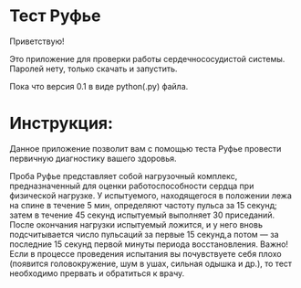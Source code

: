 # Тест Руфье
Приветствую!

Это приложение для проверки работы сердечнососудистой системы.
Паролей нету, только скачать и запустить.

Пока что версия 0.1 в виде python(.py) файла.

# Инструкция:

  Данное приложение позволит вам с помощью теста Руфье провести первичную диагностику вашего здоровья. 
  
  Проба Руфье представляет собой нагрузочный комплекс, предназначенный для оценки работоспособности сердца при физической нагрузке. У испытуемого, находящегося в положении лежа на спине в течение 5 мин, определяют частоту пульса за 15 секунд; затем в течение 45 секунд испытуемый выполняет 30 приседаний. После окончания нагрузки испытуемый ложится, и у него вновь подсчитывается число пульсаций за первые 15 секунд,а потом — за последние 15 секунд первой минуты периода восстановления. Важно! Если в процессе проведения испытания вы почувствуете себя плохо (появится головокружение, шум в ушах, сильная одышка и др.), то тест необходимо прервать и обратиться к врачу.
